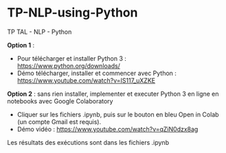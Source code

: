 # TP-NLP-using-Python
TP TAL - NLP - Python

**Option 1** :
  - Pour télécharger et installer Python 3 : https://www.python.org/downloads/
  - Démo télécharger, installer et commencer avec Python : https://www.youtube.com/watch?v=IS117_uXZKE

**Option 2** : sans rien installer, implementer et executer Python 3 en ligne en notebooks avec Google Colaboratory
  - Cliquer sur les fichiers .ipynb, puis sur le bouton en bleu Open in Colab (un compte Gmail est requis).
  - Démo vidéo : https://www.youtube.com/watch?v=qZiN0dzx8ag

Les résultats des exécutions sont dans les fichiers .ipynb
